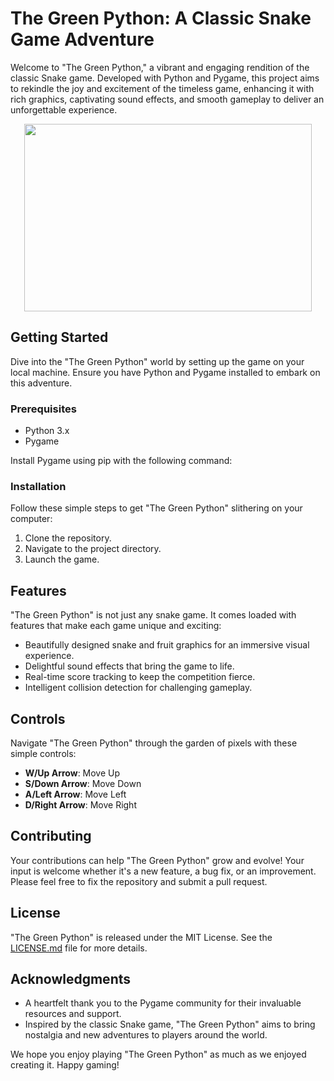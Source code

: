# The Green Python: A Classic Snake Game Adventure

Welcome to "The Green Python," a vibrant and engaging rendition of the classic Snake game. Developed with Python and Pygame, this project aims to rekindle the joy and excitement of the timeless game, enhancing it with rich graphics, captivating sound effects, and smooth gameplay to deliver an unforgettable experience.

<p align="center">
  <img width="460" height="300" src="https://github.com/ahmedafifiabodu/The-Green-Python/assets/74466733/7c4214f9-08ca-472f-b496-455adbee1cca">
</p>

## Getting Started

Dive into the "The Green Python" world by setting up the game on your local machine. Ensure you have Python and Pygame installed to embark on this adventure.

### Prerequisites

- Python 3.x
- Pygame

Install Pygame using pip with the following command:

### Installation

Follow these simple steps to get "The Green Python" slithering on your computer:

1. Clone the repository.
2. Navigate to the project directory.
3. Launch the game.

## Features

"The Green Python" is not just any snake game. It comes loaded with features that make each game unique and exciting:

- Beautifully designed snake and fruit graphics for an immersive visual experience.
- Delightful sound effects that bring the game to life.
- Real-time score tracking to keep the competition fierce.
- Intelligent collision detection for challenging gameplay.

## Controls

Navigate "The Green Python" through the garden of pixels with these simple controls:

- **W/Up Arrow**: Move Up
- **S/Down Arrow**: Move Down
- **A/Left Arrow**: Move Left
- **D/Right Arrow**: Move Right

## Contributing

Your contributions can help "The Green Python" grow and evolve! Your input is welcome whether it's a new feature, a bug fix, or an improvement. Please feel free to fix the repository and submit a pull request.

## License

"The Green Python" is released under the MIT License. See the [LICENSE.md](LICENSE.md) file for more details.

## Acknowledgments

- A heartfelt thank you to the Pygame community for their invaluable resources and support.
- Inspired by the classic Snake game, "The Green Python" aims to bring nostalgia and new adventures to players around the world.

We hope you enjoy playing "The Green Python" as much as we enjoyed creating it. Happy gaming!

